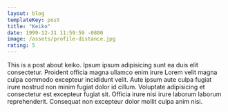 ```yaml
---
layout: blog
templateKey: post
title: "Keiko"
date: 1999-12-31 11:59:59 -0800
image: /assets/profile-distance.jpg
rating: 5
---
```


This is a post about keiko. Ipsum ipsum adipisicing sunt ea duis elit consectetur. Proident officia magna ullamco enim irure Lorem velit magna culpa commodo excepteur incididunt velit. Aute ipsum aute culpa fugiat irure nostrud non minim fugiat dolor id cillum. Voluptate adipisicing et consectetur est excepteur fugiat sit. Officia irure nisi irure laborum laborum reprehenderit. Consequat non excepteur dolor mollit culpa anim nisi.